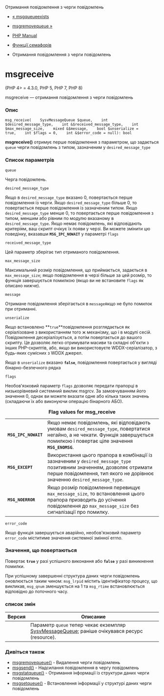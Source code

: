Отримання повідомлення з черги повідомлень

-   [« msgqueueexists](function.msg-queue-exists.html)
    
-   [msgremovequeue »](function.msg-remove-queue.html)
    
-   [PHP Manual](index.md)
    
-   [Функції семафорів](ref.sem.md)
    
-   Отримання повідомлення з черги повідомлень
    

# msgreceive

(PHP 4> = 4.3.0, PHP 5, PHP 7, PHP 8)

msgreceive — отримання повідомлення з черги повідомлень

### Опис

```methodsynopsis
msg_receive(    SysvMessageQueue $queue,    int $desired_message_type,    int &$received_message_type,    int $max_message_size,    mixed &$message,    bool $unserialize = true,    int $flags = 0,    int &$error_code = null): bool
```

**msgreceive()** отримує перше повідомлення з параметром, що задається `queue` черги повідомлень з типом, зазначеним у `desired_message_type`

### Список параметрів

`queue`

Черга повідомлень.

`desired_message_type`

Якщо в `desired_message_type` вказано 0, повертається перше повідомлення із черги. Якщо `desired_message_type` більше 0, то повертається перше повідомлення із зазначеним типом. Якщо `desired_message_type` менше 0, то повертається перше повідомлення з типом, меншим або рівним по модулю вказаному в `desired_message_type`. Якщо немає повідомлень, які відповідають критеріям, ваш скрипт очікує їх появи у черзі. Ви можете змінити цю поведінку, вказавши **`MSG_IPC_NOWAIT`** у параметрі `flags`

`received_message_type`

Цей параметр зберігає тип отриманого повідомлення.

`max_message_size`

Максимальний розмір повідомлення, що приймається, задається в `max_message_size`; якщо повідомлення в черзі більше за цей розмір, то функція завершується помилкою (якщо ви не встановите `flags` як описано нижче).

`message`

Отримане повідомлення зберігається в `message`якщо не було помилок при отриманні.

`unserialize`

Якщо встановлено \*\*`true`\*\*повідомлення розглядається як серіалізоване з використанням того ж механізму, що і в модулі сесій. Повідомлення десеріалізується, а потім повертається до вашого скрипту. Це дозволяє легко отримувати масиви та складні об'єкти з інших PHP-скриптів, або, якщо ви використовуєте WDDX-серіалізатор, з будь-яких сумісних з WDDX джерел.

Якщо в `unserialize` вказано **`false`**, повідомлення повертається у вигляді бінарно-безпечного рядка

`flags`

Необов'язковий параметр `flags` дозволяє передати прапорці в низькорівневий системний виклик msgrcv. За замовчуванням його значення 0, однак ви можете вказати одне або кілька таких значень (складаючи їх або виконуючи операцію бінарного АБО).

<table class="doctable table"><caption><strong>Flag values ​​for msg_receive</strong></caption><tbody class="tbody"><tr><td><strong><code>MSG_IPC_NOWAIT</code></strong></td><td>Якщо немає повідомлень, які відповідають умовам <code class="parameter">desired_message_type</code>, повертатися негайно, а не чекати. Функція завершується помилкою і повертає ціле значення <strong><code>MSG_ENOMSG</code></strong>.</td></tr><tr><td><strong><code>MSG_EXCEPT</code></strong></td><td>Використання цього прапора в комбінації із зазначеним у <code class="parameter">desired_message_type</code> позитивним значенням, дозволяє отримати перше повідомлення, тип якого не дорівнює значенню <code class="parameter">desired_message_type</code>.</td></tr><tr><td><strong><code>MSG_NOERROR</code></strong></td><td>Якщо розмір повідомлення перевищує <code class="parameter">max_message_size</code>, то встановлення цього прапора призводить до усічення повідомлення до <code class="parameter">max_message_size</code> без сигналізації про помилку.</td></tr></tbody></table>

`error_code`

Якщо функція завершується аварійно, необов'язковий параметр `error_code` міститиме значення системної змінної errno.

### Значення, що повертаються

Повертає **`true`** у разі успішного виконання або **`false`** у разі виникнення помилки.

При успішному завершенні структура даних черги повідомлень оновлюється таким чином: `msg_lrpid` містить ідентифікатор процесу, що викликав, `msg_qnum` зменшується на 1 та `msg_rtime` встановлюється відповідно до поточного часу.

### список змін

| Версия | Описание                                                                                                                   |
|--------|----------------------------------------------------------------------------------------------------------------------------|
|        | Параметр `queue` тепер чекає екземпляр [SysvMessageQueue](class.sysvmessagequeue.md); раніше очікувався ресурс (resource). |

### Дивіться також

-   [msgremovequeue()](function.msg-remove-queue.html) - Видалення черги повідомлень
-   [msgsend()](function.msg-send.html) - Надсилання повідомлення в чергу повідомлень
-   [msgstatqueue()](function.msg-stat-queue.html) - Отримання інформації із структури даних черги повідомлень
-   [msgsetqueue()](function.msg-set-queue.html) - Встановлення інформації у структурі даних черги повідомлень